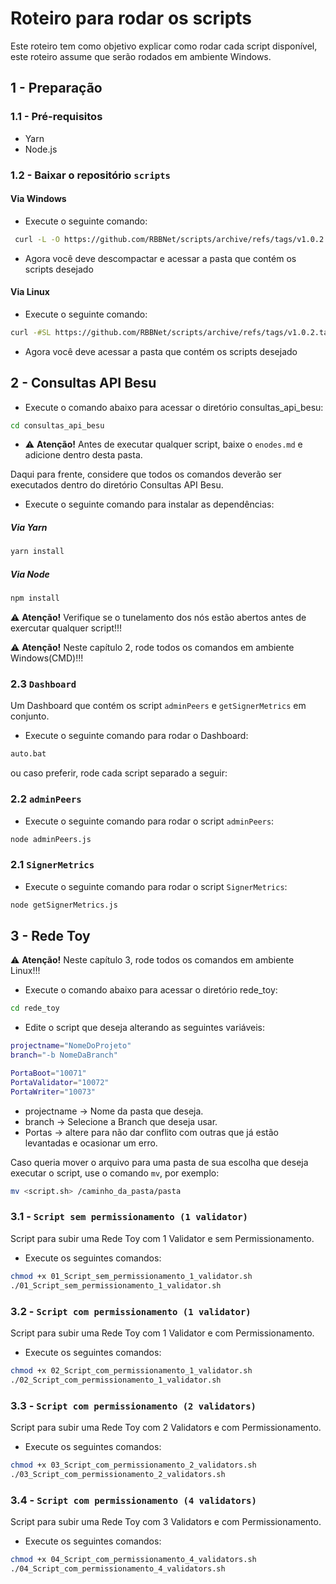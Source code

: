 # Roteiro para rodar os scripts

Este roteiro tem como objetivo explicar como rodar cada script disponível, este roteiro assume que serão rodados em ambiente Windows.

## 1 - Preparação

### 1.1 - Pré-requisitos

- Yarn
- Node.js

### 1.2 - Baixar o repositório `scripts`

#### Via Windows
- Execute o seguinte comando:

```bash
 curl -L -O https://github.com/RBBNet/scripts/archive/refs/tags/v1.0.2.zip

 ```

- Agora você deve descompactar e acessar a pasta que contém os scripts desejado

#### Via Linux
- Execute o seguinte comando:

```bash
curl -#SL https://github.com/RBBNet/scripts/archive/refs/tags/v1.0.2.tar.gz | tar xz

 ```

- Agora você deve acessar a pasta que contém os scripts desejado

## 2 - Consultas API Besu

- Execute o comando abaixo para acessar o diretório consultas_api_besu: 

```bash
cd consultas_api_besu

```

-  ⚠️ **Atenção!** Antes de executar qualquer script, baixe o `enodes.md` e adicione dentro desta pasta.

Daqui para frente, considere que todos os comandos deverão ser executados dentro do diretório Consultas API Besu.

- Execute o seguinte comando para instalar as dependências:

##### **Via Yarn**

```bash
yarn install

```

##### **Via Node**

```bash
npm install

```

 ⚠️ **Atenção!** Verifique se o tunelamento dos nós estão abertos antes de exercutar qualquer script!!!

 ⚠️ **Atenção!** Neste capítulo 2, rode todos os comandos em ambiente Windows(CMD)!!!

### 2.3 `Dashboard`

Um Dashboard que contém os script `adminPeers` e `getSignerMetrics` em conjunto.

-  Execute o seguinte comando para rodar o Dashboard:

```bash
auto.bat

```

ou caso preferir, rode cada script separado a seguir:

### 2.2 `adminPeers`

- Execute o seguinte comando para rodar o script `adminPeers`:

```bash
node adminPeers.js

```

### 2.1 `SignerMetrics`

- Execute o seguinte comando para rodar o script `SignerMetrics`:

```bash
node getSignerMetrics.js

```

## 3 - Rede Toy

⚠️ **Atenção!** Neste capítulo 3, rode todos os comandos em ambiente Linux!!!

- Execute o comando abaixo para acessar o diretório rede_toy: 

```bash
cd rede_toy

```

- Edite o script que deseja alterando as seguintes variáveis:

```bash
projectname="NomeDoProjeto"
branch="-b NomeDaBranch"

PortaBoot="10071"
PortaValidator="10072"
PortaWriter="10073"
```
- projectname -> Nome da pasta que deseja.
- branch -> Selecione a Branch que deseja usar.
- Portas -> altere para não dar conflito com outras que já estão levantadas e ocasionar um erro.

Caso queria mover o arquivo para uma pasta de sua escolha que deseja executar o script, use o comando `mv`, por exemplo:

```bash
mv <script.sh> /caminho_da_pasta/pasta

```

### 3.1 - `Script sem permissionamento (1 validator)`

Script para subir uma Rede Toy com 1 Validator e sem Permissionamento.

- Execute os seguintes comandos:

```bash
chmod +x 01_Script_sem_permissionamento_1_validator.sh
./01_Script_sem_permissionamento_1_validator.sh

```

### 3.2 - `Script com permissionamento (1 validator)`

Script para subir uma Rede Toy com 1 Validator e com Permissionamento.

- Execute os seguintes comandos:

```bash
chmod +x 02_Script_com_permissionamento_1_validator.sh
./02_Script_com_permissionamento_1_validator.sh

```

### 3.3 - `Script com permissionamento (2 validators)`

Script para subir uma Rede Toy com 2 Validators e com Permissionamento.

- Execute os seguintes comandos:

```bash
chmod +x 03_Script_com_permissionamento_2_validators.sh
./03_Script_com_permissionamento_2_validators.sh

```

### 3.4 - `Script com permissionamento (4 validators)`

Script para subir uma Rede Toy com 3 Validators e com Permissionamento.

- Execute os seguintes comandos:

```bash
chmod +x 04_Script_com_permissionamento_4_validators.sh
./04_Script_com_permissionamento_4_validators.sh

```
